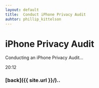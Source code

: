 ```yaml
---
layout: default
title:  Conduct iPhone Privacy Audit
auhtor: phillip_kittelson
---
```


# iPhone Privacy Audit

Conducting an iPhone Privacy Audit...

20:12


### [back]({{ site.url }}/)..
